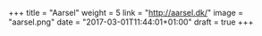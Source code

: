 +++
title = "Aarsel"
weight = 5
link = "http://aarsel.dk/"
image = "aarsel.png"
date = "2017-03-01T11:44:01+01:00"
draft = true
+++

